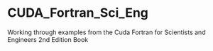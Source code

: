 # CUDA_Fortran_Sci_Eng
Working through examples from the Cuda Fortran for Scientists and Engineers 2nd Edition Book
